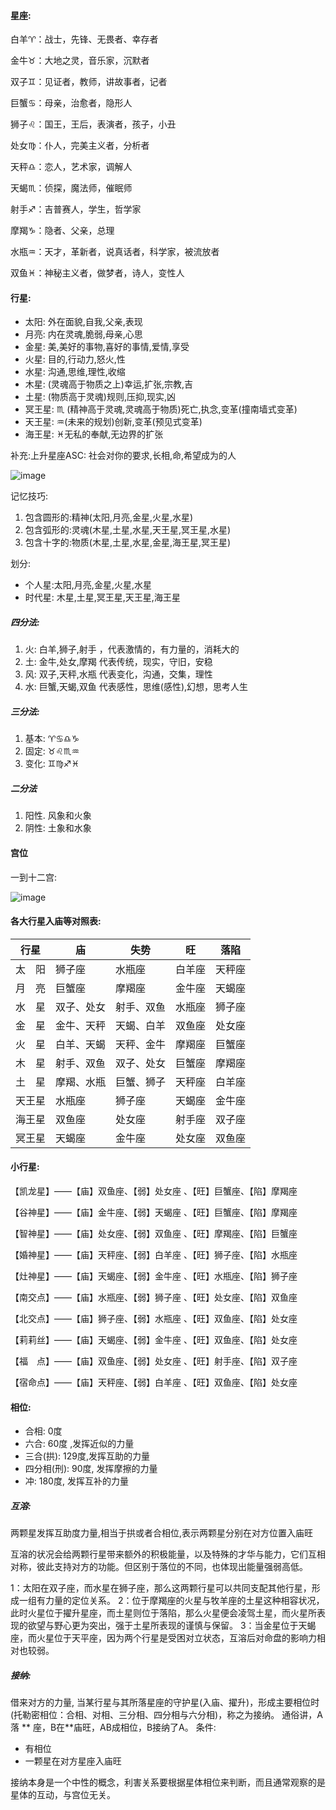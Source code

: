 #### 星座:
白羊♈️：战士，先锋、无畏者、幸存者

金牛♉️：大地之灵，音乐家，沉默者

双子♊️：见证者，教师，讲故事者，记者

巨蟹♋️：母亲，治愈者，隐形人

狮子♌️：国王，王后，表演者，孩子，小丑

处女♍️：仆人，完美主义者，分析者

天秤♎️：恋人，艺术家，调解人

天蝎♏️：侦探，魔法师，催眠师

射手♐️：吉普赛人，学生，哲学家

摩羯♑️：隐者、父亲，总理

水瓶♒️：天才，革新者，说真话者，科学家，被流放者

双鱼♓️：神秘主义者，做梦者，诗人，变性人

#### 行星:
-  太阳: 外在面貌,自我,父亲,表现
-  月亮: 内在灵魂,脆弱,母亲,心思
-  金星: 美,美好的事物,喜好的事情,爱情,享受 
-  火星: 目的,行动力,怒火,性
-  水星: 沟通,思维,理性,收缩
-  木星: (灵魂高于物质之上)幸运,扩张,宗教,吉
-  土星: (物质高于灵魂)规则,压抑,现实,凶
-  冥王星: ♏️ (精神高于灵魂,灵魂高于物质)死亡,执念,变革(撞南墙式变革)
-  天王星: ♒️(未来的规划)创新,变革(预见式变革)
-  海王星: ♓️无私的奉献,无边界的扩张

补充:上升星座ASC: 社会对你的要求,长相,命,希望成为的人

![image](https://imgsa.baidu.com/exp/w=480/sign=a056a2dfa78b87d65042aa1737092860/472309f7905298226144292dd1ca7bcb0b46d4ec.jpg)

记忆技巧:
1. 包含圆形的:精神(太阳,月亮,金星,火星,水星)
2. 包含弧形的:灵魂(木星,土星,水星,天王星,冥王星,水星)
3. 包含十字的:物质(木星,土星,水星,金星,海王星,冥王星)

划分:
- 个人星:太阳,月亮,金星,火星,水星
- 时代星: 木星,土星,冥王星,天王星,海王星

##### 四分法:
1. 火: 白羊,狮子,射手 ，代表激情的，有力量的，消耗大的
2. 土: 金牛,处女,摩羯  代表传统，现实，守旧，安稳
3. 风: 双子,天秤,水瓶  代表变化，沟通，交集，理性
4. 水: 巨蟹,天蝎,双鱼 代表感性，思维(感性),幻想，思考人生

##### 三分法:
1. 基本: ♈️♋️♎️♑️
2. 固定: ♉️♌️♏️♒️
3. 变化: ♊️♍️♐️♓️

##### 二分法
1. 阳性. 风象和火象
2. 阴性: 土象和水象

#### 宫位

一到十二宫:

![image](https://timgsa.baidu.com/timg?image&quality=80&size=b9999_10000&sec=1577729576378&di=6d25a76e8a3abd2d4aa6a8c6395b8165&imgtype=0&src=http%3A%2F%2Fy0.ifengimg.com%2Fcmpp%2F2014%2F08%2F02%2F09%2Fc607a48e-0148-45ed-8767-69f90e0b950a.jpg)

#### 各大行星入庙等对照表:
| 行星   | 庙         | 失势       | 旺     | 落陷   |
| ------ | ---------- | ---------- | ------ | ------ |
| 太　阳 | 狮子座     | 水瓶座     | 白羊座 | 天秤座 |
| 月　亮 | 巨蟹座     | 摩羯座     | 金牛座 | 天蝎座 |
| 水　星 | 双子、处女 | 射手、双鱼 | 水瓶座 | 狮子座 |
| 金　星 | 金牛、天秤 | 天蝎、白羊 | 双鱼座 | 处女座 |
| 火　星 | 白羊、天蝎 | 天秤、金牛 | 摩羯座 | 巨蟹座 |
| 木　星 | 射手、双鱼 | 双子、处女 | 巨蟹座 | 摩羯座 |
| 土　星 | 摩羯、水瓶 | 巨蟹、狮子 | 天秤座 | 白羊座 |
| 天王星 | 水瓶座     | 狮子座     | 天蝎座 | 金牛座 |
| 海王星 | 双鱼座     | 处女座     | 射手座 | 双子座 |
| 冥王星 | 天蝎座     | 金牛座     | 处女座 | 双鱼座 |
#### 小行星:

【凯龙星】——【庙】双鱼座、【弱】处女座 、【旺】巨蟹座、【陷】摩羯座 

【谷神星】——【庙】金牛座、【弱】天蝎座 、【旺】巨蟹座、【陷】摩羯座 

【智神星】——【庙】处女座、【弱】双鱼座 、【旺】摩羯座、【陷】巨蟹座 

【婚神星】——【庙】天秤座、【弱】白羊座 、【旺】狮子座、【陷】水瓶座 

【灶神星】——【庙】天蝎座、【弱】金牛座 、【旺】水瓶座、【陷】狮子座 

【南交点】——【庙】水瓶座、【弱】狮子座 、【旺】处女座、【陷】双鱼座 

【北交点】——【庙】狮子座、【弱】水瓶座 、【旺】双鱼座、【陷】处女座 

【莉莉丝】——【庙】天蝎座、【弱】金牛座 、【旺】双鱼座、【陷】处女座 

【福　点】——【庙】双鱼座、【弱】处女座 、【旺】射手座、【陷】双子座 

【宿命点】——【庙】天秤座、【弱】白羊座 、【旺】双鱼座、【陷】处女座 

#### 相位:
- 合相: 0度
- 六合:  60度 ,发挥近似的力量
- 三合(拱): 129度,发挥互助的力量
- 四分相(刑): 90度, 发挥摩擦的力量
- 冲: 180度, 发挥互补的力量

##### 互溶:
两颗星发挥互助度力量,相当于拱或者合相位,表示两颗星分别在对方位置入庙旺

互溶的状况会给两颗行星带来额外的积极能量，以及特殊的才华与能力，它们互相对称，彼此支持对方的功能。但区别于落位的不同，也体现出能量强弱高低。

1：太阳在双子座，而水星在狮子座，那么这两颗行星可以共同支配其他行星，形成一组有力量的定位关系。 
2：位于摩羯座的火星与牧羊座的土星这种相容状况，此时火星位于擢升星座，而土星则位于落陷，那么火星便会凌驾土星，而火星所表现的欲望与野心更为突出，强于土星所表现的谨慎与保留。 
3：当金星位于天蝎座，而火星位于天平座，因为两个行星是受困对立状态，互溶后对命盘的影响力相对也较弱。

##### 接纳:
借来对方的力量, 当某行星与其所落星座的守护星(入庙、擢升)，形成主要相位时(托勒密相位：合相、对相、三分相、四分相与六分相)，称之为接纳。 通俗讲，A落 ** 座，B在**庙旺，AB成相位，B接纳了A。
条件:
- 有相位
- 一颗星在对方星座入庙旺

 接纳本身是一个中性的概念，利害关系要根据星体相位来判断，而且通常观察的是星体的互动，与宫位无关。